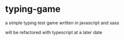 # typing-game
a simple typing test game written in javascript and sass

will be refactored with typescript at a later date
